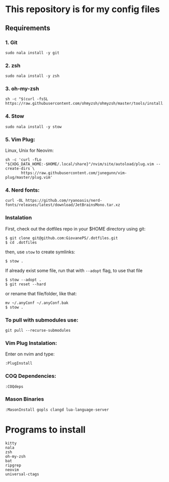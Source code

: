 # This repository is for my config files

## Requirements

### 1. Git

```
sudo nala install -y git
```

### 2. zsh
```
sudo nala install -y zsh
```

### 3. oh-my-zsh
```
sh -c "$(curl -fsSL https://raw.githubusercontent.com/ohmyzsh/ohmyzsh/master/tools/install.sh)"
```

### 4. Stow

```
sudo nala install -y stow
```

### 5. Vim Plug:
Linux, Unix for Neovim:
```
sh -c 'curl -fLo "${XDG_DATA_HOME:-$HOME/.local/share}"/nvim/site/autoload/plug.vim --create-dirs \
       https://raw.githubusercontent.com/junegunn/vim-plug/master/plug.vim'
```

### 4. Nerd fonts:
```
curl -OL https://github.com/ryanoasis/nerd-fonts/releases/latest/download/JetBrainsMono.tar.xz
```

### Instalation

First, check out the dotfiles repo in your $HOME directory using git:

```
$ git clone git@github.com:GiovanePS/.dotfiles.git
$ cd .dotfiles
```

then, use `stow` to create symlinks:
```
$ stow .
```

If already exist some file, run that with `--adopt` flag, to use that file
```
$ stow --adopt .
$ git reset --hard
```
or rename that file/folder, like that:
```
mv ~/.anyConf ~/.anyConf.bak
$ stow .
```

### To pull with submodules use:
```
git pull --recurse-submodules
```

### Vim Plug Instalation:
Enter on nvim and type:
```
:PlugInstall
```

### COQ Dependencies:
```
:COQdeps
```

### Mason Binaries
```
:MasonInstall gopls clangd lua-language-server
```

# Programs to install
```
kitty
nala
zsh
oh-my-zsh
bat
ripgrep
neovim
universal-ctags
```
